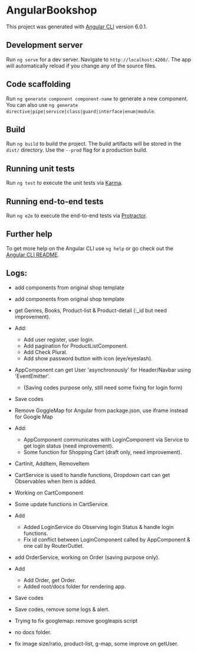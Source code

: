 # AngularBookshop

This project was generated with [Angular CLI](https://github.com/angular/angular-cli) version 6.0.1.

## Development server

Run `ng serve` for a dev server. Navigate to `http://localhost:4200/`. The app will automatically reload if you change any of the source files.

## Code scaffolding

Run `ng generate component component-name` to generate a new component. You can also use `ng generate directive|pipe|service|class|guard|interface|enum|module`.

## Build

Run `ng build` to build the project. The build artifacts will be stored in the `dist/` directory. Use the `--prod` flag for a production build.

## Running unit tests

Run `ng test` to execute the unit tests via [Karma](https://karma-runner.github.io).

## Running end-to-end tests

Run `ng e2e` to execute the end-to-end tests via [Protractor](http://www.protractortest.org/).

## Further help

To get more help on the Angular CLI use `ng help` or go check out the [Angular CLI README](https://github.com/angular/angular-cli/blob/master/README.md).

## Logs:
- add components from original shop template
- add components from original shop template
- get Genres, Books, Product-list & Product-detail (:_id but need improvement).
- Add:
    + Add user register, user login.
    + Add pagination for ProductListComponent.
    + Add Check Plural.
    + Add show password button with icon (eye/eyeslash).
- AppComponent can get User 'asynchronously' for Header/Navbar using 'EventEmitter'.
    + (Saving codes purpose only, still need some fixing for login form)
- Save codes
- Remove GoggleMap for Angular from package.json, use iframe instead for Google Map
- Add: 
    + AppComponent communicates with LoginComponent via Service to get login status (need improvement).
    + Some function for Shopping Cart (draft only, need improvement).
- CartInit, AddItem, RemoveItem
- CartService is used to handle functions, Dropdown cart can get Observables when Item is added.
- Working on CartComponent
- Some update functions in CartService.
- Add
    + Added LoginService do Observing login Status & handle login functions.
    + Fix id conflict between LoginComponent called by AppComponent & one call by RouterOutlet.

- add OrderService, working on Order (saving purpose only).
- Add
    + Add Order, get Order.
    + Added root/docs folder for rendering app.
- Save codes
- Save codes, remove some logs & alert.
- Trying to fix googlemap: remove googleapis script
- no docs folder.
- fix image size/ratio, product-list, g-map, some improve on getUser.
